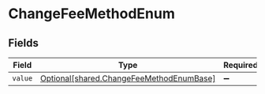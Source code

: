 # ChangeFeeMethodEnum


## Fields

| Field                                                                                          | Type                                                                                           | Required                                                                                       | Description                                                                                    | Example                                                                                        |
| ---------------------------------------------------------------------------------------------- | ---------------------------------------------------------------------------------------------- | ---------------------------------------------------------------------------------------------- | ---------------------------------------------------------------------------------------------- | ---------------------------------------------------------------------------------------------- |
| `value`                                                                                        | [Optional[shared.ChangeFeeMethodEnumBase]](undefined/models/shared/changefeemethodenumbase.md) | :heavy_minus_sign:                                                                             | N/A                                                                                            | EMD                                                                                            |